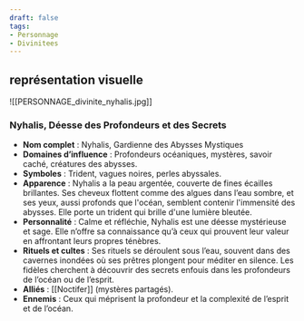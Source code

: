 ```yaml
---
draft: false
tags:
- Personnage
- Divinitees
---
```

## représentation visuelle

![[PERSONNAGE_divinite_nyhalis.jpg]]

### Nyhalis, Déesse des Profondeurs et des Secrets

- **Nom complet** : Nyhalis, Gardienne des Abysses Mystiques
- **Domaines d’influence** : Profondeurs océaniques, mystères, savoir caché, créatures des abysses.
- **Symboles** : Trident, vagues noires, perles abyssales.
- **Apparence** : Nyhalis a la peau argentée, couverte de fines écailles brillantes. Ses cheveux flottent comme des algues dans l’eau sombre, et ses yeux, aussi profonds que l'océan, semblent contenir l'immensité des abysses. Elle porte un trident qui brille d'une lumière bleutée.
- **Personnalité** : Calme et réfléchie, Nyhalis est une déesse mystérieuse et sage. Elle n’offre sa connaissance qu’à ceux qui prouvent leur valeur en affrontant leurs propres ténèbres.
- **Rituels et cultes** : Ses rituels se déroulent sous l’eau, souvent dans des cavernes inondées où ses prêtres plongent pour méditer en silence. Les fidèles cherchent à découvrir des secrets enfouis dans les profondeurs de l’océan ou de l’esprit.
- **Alliés** : [[Noctifer]] (mystères partagés).
- **Ennemis** : Ceux qui méprisent la profondeur et la complexité de l’esprit et de l’océan.
